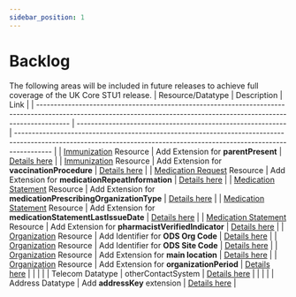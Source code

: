 ```yaml
---
sidebar_position: 1
---
```


# Backlog

The following areas will be included in future releases to achieve full coverage of the UK Core STU1 release.
| Resource/Datatype                                                                                                                                                     | Description                                                 | Link                                                                                                                                                                   |
| --------------------------------------------------------------------------------------------------------------------------------------------------------------------- | ----------------------------------------------------------- | ---------------------------------------------------------------------------------------------------------------------------------------------------------------------- |
| [Immunization](https://simplifier.net/guide/uk-core-implementation-guide/Home/ProfilesandExtensions/ProfileUKCore-Immunization?version=1.0.0) Resource                | Add Extension for **parentPresent**                         | [Details here](https://simplifier.net/guide/uk-core-implementation-guide/Home/ProfilesandExtensions/ProfileUKCore-Immunization?version=1.0.0#extensions)               |
| [Immunization](https://simplifier.net/guide/uk-core-implementation-guide/Home/ProfilesandExtensions/ProfileUKCore-Immunization?version=1.0.0) Resource                | Add Extension for **vaccinationProcedure**                  | [Details here](https://simplifier.net/guide/uk-core-implementation-guide/Home/ProfilesandExtensions/ProfileUKCore-Immunization?version=1.0.0#extensions)               |
| [Medication Request](https://simplifier.net/guide/uk-core-implementation-guide/Home/ProfilesandExtensions/ProfileUKCore-MedicationRequest?version=1.0.0) Resource     | Add Extension for **medicationRepeatInformation**           | [Details here](https://simplifier.net/guide/uk-core-implementation-guide/Home/ProfilesandExtensions/ProfileUKCore-MedicationRequest?version=1.0.0#extensions)          |
| [Medication Statement](https://simplifier.net/guide/uk-core-implementation-guide/Home/ProfilesandExtensions/ProfileUKCore-MedicationStatement?version=1.0.0) Resource | Add Extension for **medicationPrescribingOrganizationType** | [Details here](https://simplifier.net/guide/uk-core-implementation-guide/Home/ProfilesandExtensions/ProfileUKCore-MedicationStatement?version=1.0.0#Extensions)        |
| [Medication Statement](https://simplifier.net/guide/uk-core-implementation-guide/Home/ProfilesandExtensions/ProfileUKCore-MedicationStatement?version=1.0.0) Resource | Add Extension for **medicationStatementLastIssueDate**      | [Details here](https://simplifier.net/guide/uk-core-implementation-guide/Home/ProfilesandExtensions/ProfileUKCore-MedicationStatement?version=1.0.0#Extensions)        |
| [Medication Statement](https://simplifier.net/guide/uk-core-implementation-guide/Home/ProfilesandExtensions/ProfileUKCore-MedicationStatement?version=1.0.0) Resource | Add Extension for **pharmacistVerifiedIndicator**           | [Details here](https://simplifier.net/guide/uk-core-implementation-guide/Home/ProfilesandExtensions/ProfileUKCore-MedicationStatement?version=1.0.0#Extensions)        |
| [Organization](https://simplifier.net/guide/uk-core-implementation-guide/Home/ProfilesandExtensions/ProfileUKCore-Organization?version=1.0.0) Resource                | Add Identifier for **ODS Org Code**                         | [Details here](https://simplifier.net/guide/uk-core-implementation-guide/Home/ProfilesandExtensions/ProfileUKCore-Organization?version=1.0.0#identifier)               |
| [Organization](https://simplifier.net/guide/uk-core-implementation-guide/Home/ProfilesandExtensions/ProfileUKCore-Organization?version=1.0.0) Resource                | Add Identifier for **ODS Site Code**                        | [Details here](https://simplifier.net/guide/uk-core-implementation-guide/Home/ProfilesandExtensions/ProfileUKCore-Organization?version=1.0.0#identifier)               |
| [Organization](https://simplifier.net/guide/uk-core-implementation-guide/Home/ProfilesandExtensions/ProfileUKCore-Organization?version=1.0.0) Resource                | Add Extension for **main location**                         | [Details here](https://simplifier.net/guide/uk-core-implementation-guide/Home/ProfilesandExtensions/ProfileUKCore-Organization?version=1.0.0#Extensions)               |
| [Organization](https://simplifier.net/guide/uk-core-implementation-guide/Home/ProfilesandExtensions/ProfileUKCore-Organization?version=1.0.0) Resource                | Add Extension for  **organizationPeriod**                   | [Details here](https://simplifier.net/guide/uk-core-implementation-guide/Home/ProfilesandExtensions/ProfileUKCore-Organization?version=1.0.0#Extensions)               |
|                                                                                                                                                                       |                                                             |
| Telecom Datatype                                                                                                                                                      | otherContactSystem                                          | [Details here](https://simplifier.net/guide/uk-core-implementation-guide/Home/ProfilesandExtensions/ExtensionLibrary/ExtensionUKCore-OtherContactSystem?version=1.0.0) |
|                                                                                                                                                                       |                                                             |
| Address Datatype                                                                                                                                                      | Add **addressKey** extension                                | [Details here](https://simplifier.net/guide/uk-core-implementation-guide/Home/ProfilesandExtensions/ExtensionLibrary/ExtensionUKCore-AddressKey?version=1.0.0)         |

